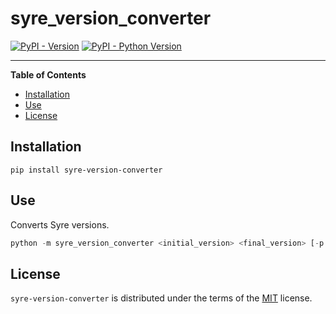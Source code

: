 # syre_version_converter

[![PyPI - Version](https://img.shields.io/pypi/v/syre-version-converter.svg)](https://pypi.org/project/syre-version-converter)
[![PyPI - Python Version](https://img.shields.io/pypi/pyversions/syre-version-converter.svg)](https://pypi.org/project/syre-version-converter)

-----

**Table of Contents**

- [Installation](#installation)
- [Use](#use)
- [License](#license)

## Installation

```console
pip install syre-version-converter
```

## Use

Converts Syre versions.

```python
python -m syre_version_converter <initial_version> <final_version> [-p </path/to/project>]
```

## License

`syre-version-converter` is distributed under the terms of the [MIT](https://spdx.org/licenses/MIT.html) license.

